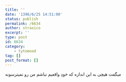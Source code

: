 ```yaml
---
title: ''
date: '1396/6/25 14:51:00'
status: publish
permalink: /6634
author: straxico
excerpt: ''
type: post
id: 6634
category:
    - tytomood
tag: []
post_format: []
---
```

میگفت هیچی به این اندازه که خودِ واقعیم نباشم من رو نمیترسونه